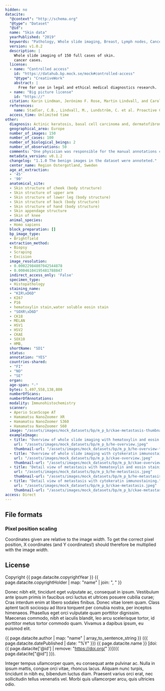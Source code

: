 ```yaml
---
hidden: no
datacite:
  "@context": "http://schema.org"
  "@type": "Dataset"
  "@id": 
  name: "Skin data"
  yearPublished: "2019"
  keywords: "Pathology, Whole slide imaging, Breast, Lymph nodes, Cancer, Sentinel nodes, Immunohistochemical staining, cytokeratin, CKAE1/AE3"
  version: v1.0.2 
  description: |
    Whole slide imaging of 150 full cases of skin.
    cancer cases. 
  license:
  - name: "Controlled access"
    id: "https://datahub.bp.mock.se/mock#controlled-access"
    "@type": "CreativeWork"
    abstract: |
      Free for use in legal and ethical medical diagnostics research.
  - name: "Big picture license"
    id: "https://"
  citation: Karin Lindman, Jerónimo F. Rose, Martin Lindvall, and Caroline Bivik Stadler (2019), Skin data. Big Picture doi:10.23698/aida/drsk.
  references: 
    name: Stadler, C.B., Lindvall, M., Lundström, C. et al. Proactive Construction of an Annotated Imaging Database for Artificial Intelligence Training. J Digit Imaging (2020). https://doi.org/10.1007/s10278-020-00384-4
  access_time: Unlimited time
other:
  diagnosis: Actinic keratosis, basal cell carcinoma and, dermatofibroma + benign cases
  geographical_area: Europe
  number_of_images: 150
  number_of_cases: 100
  number_of_biological_beings: 2
  number_of_observations: 50
  comments: "One physician was responsible for the manual annotations controlled by a second pathologist. Accurate annotations were made over the whole tissues. 16741 separate annotations were made."
  metadata_version: v0.1.2
  changelog: "1.1.0 The benign images in the dataset were annoteted."
  center_name: Region Ostergotland, Sweden
  age_at_extraction:
  - '45'
  - '90'
  anatomical_site:
  - Skin structure of cheek (body structure)
  - Skin structure of upper arm
  - Skin structure of lower leg (body structure)
  - Skin structure of back (body structure)
  - Skin structure of hand (body structure)
  - Skin appendage structure
  - Skin of knee
  animal_species:
  - Homo sapiens
  block_preparation: []
  bp_image_type:
  - Brightfield
  extraction_method:
  - Biopsy
  - Scraping
  - Excision
  image_resolution:
  - 0.00022984807042544878
  - 0.00046104195481788847
  indirect_access_only: 'False'
  specimen_type:
  - Histopathology
  staining_name:
  - "KIR\xD6D" 
  - KI67
  - P16
  - hematoxylin stain,water soluble eosin stain
  - "SOXR\xD6D"
  - CK18
  - MELAN
  - HSV1
  - HSV2
  - CKAE
  - SOX10
  - HMB,
  shortName: "SD1"
  status:
  annotation: "YES"
  countries-shared:
  - "FI"
  - "NO"
  - "SE"
  organ:
  age-span: "-"
  bytes: 5,497,558,138,880
  numberOfScans:
  numberOfAnnotations:
  modality: Immunohistochemistry
  scanner:
  - Aperio ScanScope AT
  - Hamamatsu NanoZoomer XR
  - Hamamatsu NanoZoomer S360
  - Hamamatsu NanoZoomer S60
  image: "/assets/images/mock_datasets/bp/m_p_b/ckae-metastasis-thumbnail.jpeg"
  exampleImage:
  - title: "Overview of whole slide imaging with hematoxylin and eosin staining."
    url: "/assets/images/mock_datasets/bp/m_p_b/he-overview.jpeg"
    thumbnail-url: "/assets/images/mock_datasets/bp/m_p_b/he-overview-thumbnail.jpeg"
  - title: "Overview of whole slide imaging with cytokeratin immunostaining."
    url: "/assets/images/mock_datasets/bp/m_p_b/ckae-overview.jpeg"
    thumbnail-url: "/assets/images/mock_datasets/bp/m_p_b/ckae-overview-thumbnail.jpeg"
  - title: "Detail view of metastasis with hematoxylin and eosin staining."
    url: "/assets/images/mock_datasets/bp/m_p_b/he-metastasis.jpeg"
    thumbnail-url: "/assets/images/mock_datasets/bp/m_p_b/he-metastasis-thumbnail.jpeg"
  - title: "Detail view of metastasis with cytokeratin immunostaining."
    url: "/assets/images/mock_datasets/bp/m_p_b/ckae-metastasis.jpeg"
    thumbnail-url: "/assets/images/mock_datasets/bp/m_p_b/ckae-metastasis-thumbnail.jpeg"
access: Direct
---
```

## File formats
### Pixel position scaling
Coordinates given are relative to the image *width*. To get the correct pixel
position, X coordinates (and Y coordinates!) should therefore be multiplied with
the image *width*.

## License

Copyright
{{ page.datacite.copyrightYear }}
{{ page.datacite.copyrightHolder | map: "name" |  join: ", " }}

Donec nibh elit, tincidunt eget vulputate ac, consequat in ipsum. Vestibulum ante ipsum primis in faucibus orci luctus et ultrices posuere cubilia curae; Cras interdum enim at libero sodales finibus. Donec vitae lorem quam. Class aptent taciti sociosqu ad litora torquent per conubia nostra, per inceptos himenaeos. Phasellus eget orci vulputate quam porttitor dignissim. Maecenas commodo, nibh et iaculis blandit, leo arcu scelerisque tortor, id porttitor metus tortor commodo quam. Vivamus a dapibus ipsum, eu euismod elit.

{{ page.datacite.author | map: "name" | array_to_sentence_string }}
({{ page.datacite.datePublished | date: "%Y" }})
{{ page.datacite.name }}
[doi:{{ page.datacite['@id'] | remove: "https://doi.org/" }}]({{ page.datacite["@id"] }}).

 Integer tempus ullamcorper quam, eu consequat ante pulvinar ac. Nulla in ipsum mattis, congue orci vitae, rhoncus lacus. Aliquam nunc turpis, tincidunt in nibh eu, bibendum luctus diam. Praesent varius orci erat, nec sollicitudin tellus venenatis vel. Morbi quis ullamcorper arcu, quis ultricies odio.
